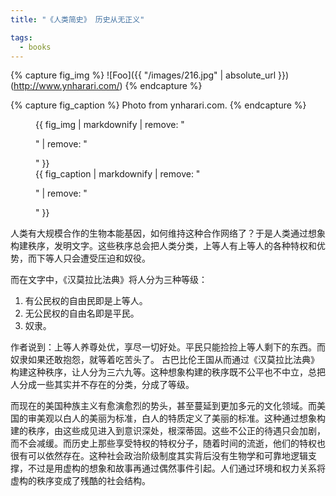 ```yaml
---
title: "《人类简史》 历史从无正义"

tags:
  - books
---
```


{% capture fig_img %}
![Foo]({{ "/images/216.jpg" | absolute_url }})(http://www.ynharari.com/)
{% endcapture %}

{% capture fig_caption %}
Photo from ynharari.com.
{% endcapture %}

<figure>
  {{ fig_img | markdownify | remove: "<p>" | remove: "</p>" }}
  <figcaption>{{ fig_caption | markdownify | remove: "<p>" | remove: "</p>" }}</figcaption>
</figure>


人类有大规模合作的生物本能基因，如何维持这种合作网络了？于是人类通过想象构建秩序，发明文字。这些秩序总会把人类分类，上等人有上等人的各种特权和优势，而下等人只会遭受压迫和奴役。

而在文字中，《汉莫拉比法典》将人分为三种等级：
  1. 有公民权的自由民即是上等人。
  2. 无公民权的自由名即是平民。
  3. 奴隶。

作者说到：上等人养尊处优，享尽一切好处。平民只能捡捡上等人剩下的东西。而奴隶如果还敢抱怨，就等着吃苦头了。 古巴比伦王国从而通过《汉莫拉比法典》构建这种秩序，让人分为三六九等。这种想象构建的秩序既不公平也不中立，总把人分成一些其实并不存在的分类，分成了等级。

而现在的美国种族主义有愈演愈烈的势头，甚至蔓延到更加多元的文化领域。而美国的审美观以白人的美丽为标准，白人的特质定义了美丽的标准。这种通过想象构建的秩序，由这些成见进入到意识深处，根深蒂固。这些不公正的待遇只会加剧，而不会减缓。而历史上那些享受特权的特权分子，随着时间的流逝，他们的特权也很有可以依然存在。这种社会政治阶级制度其实背后没有生物学和可靠地逻辑支撑，不过是用虚构的想象和故事再通过偶然事件引起。人们通过环境和权力关系将虚构的秩序变成了残酷的社会结构。